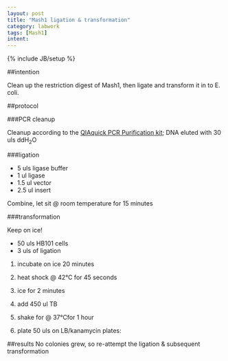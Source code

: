 ```yaml
---
layout: post
title: "Mash1 ligation & transformation"
category: labwork
tags: [Mash1]
intent: 
---
```

{% include JB/setup %}

##intention

Clean up the restriction digest of Mash1, then ligate and transform it in to E. coli.

##protocol


###PCR cleanup

Cleanup according to the [QIAquick PCR Purification kit](http://www.qiagen.com/products/catalog/sample-technologies/dna-sample-technologies/dna-cleanup/qiaquick-pcr-purification-kit); DNA eluted with 30 uls ddH<sub>2</sub>O

###ligation

 * 5 uls ligase buffer
 * 1 ul ligase
 * 1.5 ul vector
 * 2.5 ul insert

Combine, let sit @ room temperature for 15 minutes

###transformation

Keep on ice! 
 * 50 uls HB101 cells
 * 3 uls of ligation

1. incubate on ice 20 minutes

 2. heat shock @ 42&deg;C for 45 seconds
 3. ice for 2 minutes 

 4. add 450 ul TB
 5. shake for @ 37&deg;Cfor 1 hour
 6. plate 50 uls on LB/kanamycin plates:

##results
No colonies grew, so re-attempt the ligation & subsequent transformation
